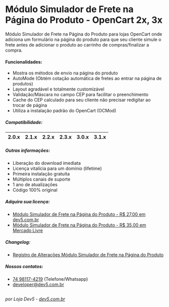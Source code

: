 # Módulo Simulador de Frete na Página do Produto - OpenCart 2x, 3x
Módulo Simulador de Frete na Página do Produto para lojas OpenCart onde adiciona um formulário na página do produto para que seu cliente simule o frete antes de adicionar o produto ao carrinho de compras/finalizar a compra.

#### Funcionalidades:
- Mostra os métodos de envio na página do produto
- AutoMode (Obtém cotação automática de fretes ao entrar na página de produtos)
- Layout agradável e totalmente customizável
- Validação/Máscara no campo CEP para facilitar o preenchimento
- Cache do CEP calculado para seu cliente não precisar redigitar ao trocar de página
- Utiliza a instalação padrão do OpenCart (OCMod)

##### Compatibilidade:
|2.0.x|2.1.x|2.2.x|2.3.x|3.0.x|3.1.x|
|-|-|-|-|-|-|

##### Outras informações:
- Liberação do download imediata
- Licença vitalícia para um domínio (lifetime)
- Primeira instalação gratuita
- Múltiplos canais de suporte
- 1 ano de atualizações
- Código 100% original

##### Adquira sua licença:
- [Módulo Simulador de Frete na Página do Produto - R$ 27,00 em dev5.com.br](https://dev5.com.br/opencart/modulos/simulador-de-frete-na-pagina-do-produto)
- [Módulo Simulador de Frete na Página do Produto - R$ 35,00 em Mercado Livre](https://produto.mercadolivre.com.br/MLB-1492499255-modulo-simulador-frete-no-produto-opencart-2x-3x-dev5-_JM)

##### Changelog:
- [Registro de Alterações Módulo Simulador de Frete na Página do Produto](https://dev5.com.br/opencart/modulos/simulador-de-frete-na-pagina-do-produto#changelog)

##### Nossos contatos:
- [74 98117-4219](https://api.whatsapp.com/send?phone=5574981174219) (Telefone/Whatsapp)
- [developer@dev5.com.br](mailto:developer@dev5.com.br)
##
###### por Loja Dev5 - [dev5.com.br](https://dev5.com.br)